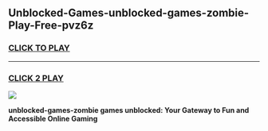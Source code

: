 
## Unblocked-Games-unblocked-games-zombie-Play-Free-pvz6z
<h3>
<a href="https://premium76.site?title=unblocked-games-zombie&ref=23A">CLICK TO PLAY</a></h3>
<hr>

<h3>
<a href="https://premium76.site?title=unblocked-games-zombie&ref=23A">CLICK 2 PLAY</a>
  
</h3>

<a href="https://premium76.site?title=unblocked-games-zombie&ref=23A"><img src="https://clearcache.store/games.png"></a>


**unblocked-games-zombie games unblocked: Your Gateway to Fun and Accessible Online Gaming**
